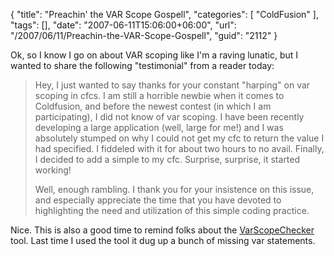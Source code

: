 {
	"title": "Preachin' the VAR Scope Gospell",
	"categories": [
		"ColdFusion"
	],
	"tags": [],
	"date": "2007-06-11T15:06:00+06:00",
	"url": "/2007/06/11/Preachin-the-VAR-Scope-Gospell",
	"guid": "2112"
}

Ok, so I know I go on about VAR scoping like I'm a raving lunatic, but I wanted to share the following "testimonial" from a reader today:

<blockquote>
Hey, I just wanted to say thanks for your constant "harping" on var scoping in cfcs.  I am still a horrible newbie when it comes to Coldfusion, and before the newest contest (in which I am participating), I did not know of var scoping.
I have been recently developing a large application (well, large for me!) and I was absolutely stumped on why I could not get my cfc to return the value I had
specified.  I fiddeled with it for about two hours to no avail.  Finally, I decided to add a simple <cfset var q = ""> to my cfc.  Surprise, surprise, it
started working!

Well, enough rambling.  I thank you for your insistence on
this issue, and especially appreciate the time that you have devoted to highlighting the need and utilization of this simple coding practice.
</blockquote>

Nice. This is also a good time to remind folks about the <a href="http://code.google.com/p/var-scope-checker-fb/">VarScopeChecker </a> tool. Last time I used the tool it dug up a bunch of missing var statements.